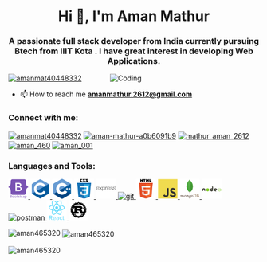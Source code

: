 <h1 align="center">Hi 👋, I'm Aman Mathur</h1>
<h3 align="center">A passionate full stack developer from India currently pursuing Btech from IIIT Kota . I have great interest in developing Web Applications.</h3>
<img align="right" alt="Coding" width="300" src="https://c.tenor.com/qJ5evVs-_uUAAAAC/coding.gif">
<p align="left"> <a href="https://twitter.com/amanmat40448332" target="blank"><img src="https://img.shields.io/twitter/follow/amanmat40448332?logo=twitter&style=for-the-badge" alt="amanmat40448332" /></a> </p>

- 📫 How to reach me **amanmathur.2612@gmail.com**

<h3 align="left">Connect with me:</h3>
<p align="left">
<a href="https://twitter.com/amanmat40448332" target="blank"><img align="center" src="https://raw.githubusercontent.com/rahuldkjain/github-profile-readme-generator/master/src/images/icons/Social/twitter.svg" alt="amanmat40448332" height="30" width="40" /></a>
<a href="https://linkedin.com/in/aman-mathur-a0b6091b9" target="blank"><img align="center" src="https://raw.githubusercontent.com/rahuldkjain/github-profile-readme-generator/master/src/images/icons/Social/linked-in-alt.svg" alt="aman-mathur-a0b6091b9" height="30" width="40" /></a>
<a href="https://instagram.com/mathur_aman_2612" target="blank"><img align="center" src="https://raw.githubusercontent.com/rahuldkjain/github-profile-readme-generator/master/src/images/icons/Social/instagram.svg" alt="mathur_aman_2612" height="30" width="40" /></a>
<a href="https://www.codechef.com/users/aman_460" target="blank"><img align="center" src="https://cdn.jsdelivr.net/npm/simple-icons@3.1.0/icons/codechef.svg" alt="aman_460" height="30" width="40" /></a>
<a href="https://codeforces.com/profile/aman_001" target="blank"><img align="center" src="https://raw.githubusercontent.com/rahuldkjain/github-profile-readme-generator/master/src/images/icons/Social/codeforces.svg" alt="aman_001" height="30" width="40" /></a>
</p>

<h3 align="left">Languages and Tools:</h3>
<p align="left"> <a href="https://getbootstrap.com" target="_blank" rel="noreferrer"> <img src="https://raw.githubusercontent.com/devicons/devicon/master/icons/bootstrap/bootstrap-plain-wordmark.svg" alt="bootstrap" width="40" height="40"/> </a> <a href="https://www.cprogramming.com/" target="_blank" rel="noreferrer"> <img src="https://raw.githubusercontent.com/devicons/devicon/master/icons/c/c-original.svg" alt="c" width="40" height="40"/> </a> <a href="https://www.w3schools.com/cpp/" target="_blank" rel="noreferrer"> <img src="https://raw.githubusercontent.com/devicons/devicon/master/icons/cplusplus/cplusplus-original.svg" alt="cplusplus" width="40" height="40"/> </a> <a href="https://www.w3schools.com/css/" target="_blank" rel="noreferrer"> <img src="https://raw.githubusercontent.com/devicons/devicon/master/icons/css3/css3-original-wordmark.svg" alt="css3" width="40" height="40"/> </a> <a href="https://expressjs.com" target="_blank" rel="noreferrer"> <img src="https://raw.githubusercontent.com/devicons/devicon/master/icons/express/express-original-wordmark.svg" alt="express" width="40" height="40"/> </a> <a href="https://git-scm.com/" target="_blank" rel="noreferrer"> <img src="https://www.vectorlogo.zone/logos/git-scm/git-scm-icon.svg" alt="git" width="40" height="40"/> </a> <a href="https://www.w3.org/html/" target="_blank" rel="noreferrer"> <img src="https://raw.githubusercontent.com/devicons/devicon/master/icons/html5/html5-original-wordmark.svg" alt="html5" width="40" height="40"/> </a> <a href="https://developer.mozilla.org/en-US/docs/Web/JavaScript" target="_blank" rel="noreferrer"> <img src="https://raw.githubusercontent.com/devicons/devicon/master/icons/javascript/javascript-original.svg" alt="javascript" width="40" height="40"/> </a> <a href="https://www.mongodb.com/" target="_blank" rel="noreferrer"> <img src="https://raw.githubusercontent.com/devicons/devicon/master/icons/mongodb/mongodb-original-wordmark.svg" alt="mongodb" width="40" height="40"/> </a> <a href="https://nodejs.org" target="_blank" rel="noreferrer"> <img src="https://raw.githubusercontent.com/devicons/devicon/master/icons/nodejs/nodejs-original-wordmark.svg" alt="nodejs" width="40" height="40"/> </a> <a href="https://postman.com" target="_blank" rel="noreferrer"> <img src="https://www.vectorlogo.zone/logos/getpostman/getpostman-icon.svg" alt="postman" width="40" height="40"/> </a> <a href="https://reactjs.org/" target="_blank" rel="noreferrer"> <img src="https://raw.githubusercontent.com/devicons/devicon/master/icons/react/react-original-wordmark.svg" alt="react" width="40" height="40"/> </a> <a href="https://www.rust-lang.org" target="_blank" rel="noreferrer"> <img src="https://raw.githubusercontent.com/devicons/devicon/master/icons/rust/rust-plain.svg" alt="rust" width="40" height="40"/> </a> </p>

<p><img align="left" src="https://github-readme-stats.vercel.app/api/top-langs?username=aman465320&show_icons=true&locale=en&layout=compact" alt="aman465320" /></p>

<p>&nbsp;<img align="center" src="https://github-readme-stats.vercel.app/api?username=aman465320&show_icons=true&locale=en" alt="aman465320" /></p>

<p><img align="center" src="https://github-readme-streak-stats.herokuapp.com/?user=aman465320&" alt="aman465320" /></p>
